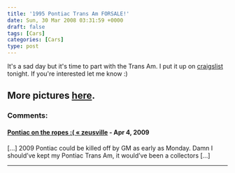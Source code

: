 ```yaml
---
title: '1995 Pontiac Trans Am FORSALE!'
date: Sun, 30 Mar 2008 03:31:59 +0000
draft: false
tags: [Cars]
categories: [Cars]
type: post
---
```


It's a sad day but it's time to part with the Trans Am. I put it up on [craigslist](http://raleigh.craigslist.org/car/623614067.html) tonight. If you're interested let me know :)

More pictures [here](http://www.flickr.com/photos/jmrodri/sets/72157604303864562/).
---
### Comments:
#### [Pontiac on the ropes :( &laquo; zeusville](http://zeusville.wordpress.com/2009/04/23/pontiac-on-the-ropes/ "") - <time datetime="2009-04-23 23:07:12">Apr 4, 2009</time>

\[...\] 2009 Pontiac could be killed off by GM as early as Monday. Damn I should’ve kept my Pontiac Trans Am, it would’ve been a collectors \[...\]
<hr />
